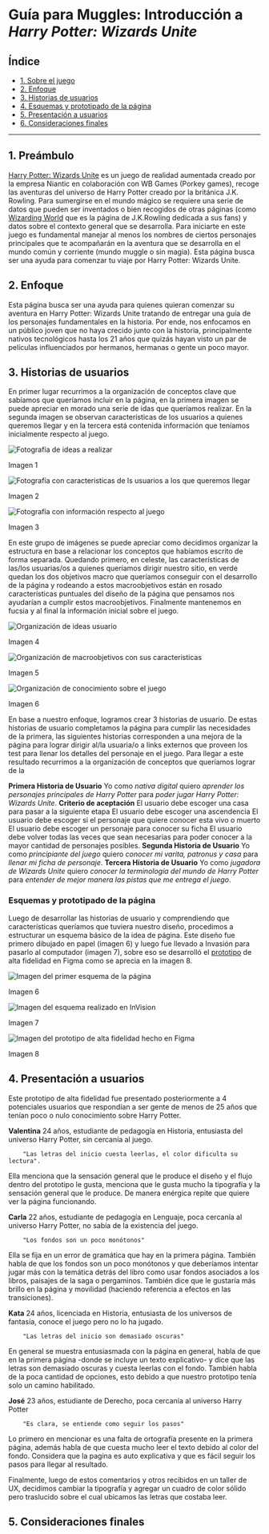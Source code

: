 # Guía para Muggles: Introducción a *Harry Potter: Wizards Unite* 

## Índice

* [1. Sobre el juego](#1-sobre-el-juego)
* [2. Enfoque](#2-enfoque)
* [3. Historias de usuarios](#3-historias-de-usuarios)
* [4. Esquemas y prototipado de la página](#4-esquema-y-prototipado-de-la-pagina)
* [5. Presentación a usuarios](#5-presentacion-a-usuarios)
* [6. Consideraciones finales](#6-consideraciones-finales)

***

## 1. Preámbulo
[Harry Potter: Wizards Unite](https://www.harrypotterwizardsunite.com/es/) es un juego de realidad 
aumentada creado por la empresa Niantic en colaboración con WB Games (Porkey games), recoge las 
aventuras del universo de Harry Potter creado por la británica J.K. Rowling. 
Para sumergirse en el mundo mágico se requiere una serie de datos que pueden ser inventados o bien
recogidos de otras páginas (como [Wizarding World](https://www.wizardingworld.com/) que es la página de J.K.Rowling dedicada a sus fans)
y datos sobre el contexto general que se desarrolla.
Para iniciarte en este juego es fundamental manejar al menos los nombres de ciertos personajes principales
que te acompañarán en la aventura que se desarrolla en el mundo común y corriente (mundo muggle o sin magia).
Esta página busca ser una ayuda para comenzar tu viaje por Harry Potter: Wizards Unite.

## 2. Enfoque

Esta página busca ser una ayuda para quienes quieran comenzar su aventura en Harry Potter: Wizards Unite
tratando de entregar una guía de los personajes fundamentales en la historia.
Por ende, nos enfocamos en un público joven que no haya crecido junto con la historia, principalmente nativos
tecnológicos hasta los 21 años que quizás hayan visto un par de películas influenciados por hermanos, hermanas o 
gente un poco mayor.


## 3. Historias de usuarios

En primer lugar recurrimos a la organización de conceptos clave que sabíamos que queríamos incluir en la página,
en la primera imagen se puede apreciar en morado una serie de idas que queríamos realizar. En la segunda imagen 
se observan características de los usuarios a quienes queremos llegar y en la tercera está contenida información
que teníamos inicialmente respecto al juego.

![Fotografía de ideas a realizar](https://i.imgur.com/orMj8AX.jpg)

Imagen 1


![Fotografía con caracteristicas de ls usuarios a los que queremos llegar](https://i.imgur.com/2lilwKL.jpg)

Imagen 2


![Fotografía con información respecto al juego](https://i.imgur.com/amXEc9g.jpg)

Imagen 3



En este grupo de imágenes se puede apreciar como decidimos organizar la estructura en base a relacionar los conceptos
que habíamos escrito de forma separada. Quedando primero, en celeste, las características de las/los usuarias/os a quienes queríamos
dirigir nuestro sitio, en verde quedan los dos objetivos macro que queríamos conseguir con el desarrollo de la página
y rodeando a estos macroobjetivos están en rosado características puntuales del diseño de la página que pensamos nos 
ayudarían a cumplir estos macroobjetivos. Finalmente mantenemos en fucsia y al final la información inicial sobre el juego.

![Organización de ideas usuario](https://i.imgur.com/s9mn1q9.jpg)

Imagen 4


![Organización de macroobjetivos con sus caracteristicas](https://i.imgur.com/qjVGg5p.jpg)

Imagen 5


![Organización de conocimiento sobre el juego](https://i.imgur.com/ix5R0Oa.jpg)

Imagen 6



En base a nuestro enfoque, logramos crear 3 historias de usuario. De estas historias de usuario completamos
la página para cumplir las necesidades de la primera, las siguientes historias corresponden a una mejora de la 
página para lograr dirigir al/la usuaria/o a links externos que proveen los test para llenar los detalles del 
personaje en el juego.
Para llegar a este resultado recurrimos a la organización de conceptos que queríamos lograr de la

  **Primera Historia de Usuario**
Yo como *nativa digital* quiero *aprender los personajes principales de Harry Potter* para *poder jugar
Harry Potter: Wizards Unite*.
      **Criterio de aceptación**
El usuario debe escoger una casa para pasar a la siguiente etapa
El usuario debe escoger una ascendencia 
El usuario debe escoger si el personaje que quiere conocer esta vivo o muerto
El usuario debe escoger un personaje para conocer su ficha 
El usuario debe volver todas las veces que sean necesarias para poder conocer a la mayor cantidad de personajes posibles.
  **Segunda Historia de Usuario**
Yo como *principiante del juego* quiero *conocer mi varita, patronus y casa* para *llenar mi ficha de personaje*.
  **Tercera Historia de Usuario**
Yo como *jugadora de Wizards Unite* quiero *conocer la terminología del mundo de Harry Potter* para *entender
de mejor manera las pistas que me entrega el juego*.



### Esquemas y prototipado de la página

Luego de desarrollar las historias de usuario y comprendiendo que características queríamos que tuviera nuestro
diseño, procedimos a estructurar un esquema básico de la idea de página. Este diseño fue primero dibujado en papel
(imagen 6) y luego fue llevado a Invasión para pasarlo al computador (imagen 7), sobre eso se desarrolló el [prototipo](https://www.figma.com/proto/POEjUUgCgfa2MaTLh3TzjS/Untitled?node-id=1%3A2&scaling=scale-down)
de alta fidelidad en Figma como se aprecia en la imagen 8. 

![Imagen del primer esquema de la página](https://i.imgur.com/eQvgDxa.jpg)

Imagen 6


![Imagen del esquema realizado en InVision](https://i.imgur.com/1UYhQRN.jpg)

Imagen 7


![Imagen del prototipo de alta fidelidad hecho en Figma](https://i.imgur.com/3LwpahL.jpg)

Imagen 8



## 4. Presentación a usuarios


Este prototipo de alta fidelidad fue presentado posteriormente a 4 potenciales usuarios que respondían a ser gente
de menos de 25 años que tenían poco o nulo conocimiento sobre Harry Potter.
     
**Valentina**
        24 años, estudiante de pedagogía en Historia, entusiasta del universo Harry Potter, sin cercanía al juego.

        "Las letras del inicio cuesta leerlas, el color dificulta su lectura". 

Ella menciona que la sensación general que le produce el diseño y el flujo dentro del prototipo le gusta,
menciona que le gusta mucho la tipografía y la sensación general que le produce. De manera enérgica repite
que quiere ver la página funcionando.

**Carla**
        22 años, estudiante de pedagogía en Lenguaje, poca cercanía al universo Harry Potter, no sabía de la existencia del juego.

        "Los fondos son un poco monótonos"

 Ella se fija en un error de gramática que hay en la primera página. También habla de que los fondos son un poco
monótonos y que deberíamos intentar jugar más con la temática detrás del libro como usar fondos asociados a los
libros, paisajes de la saga o pergaminos. También dice que le gustaría más brillo en la página y movilidad (haciendo referencia a efectos en las transiciones).

**Kata**
        24 años, licenciada en Historia, entusiasta de los universos de fantasía, conoce el juego pero no lo ha jugado.
       
        "Las letras del inicio son demasiado oscuras"
       
  En general se muestra entusiasmada con la página en general, habla de que en la primera página -donde se incluye un
  texto explicativo- y dice que las letras son demasiado oscuras y cuesta leerlas con el fondo. También habla de la
  poca cantidad de opciones, esto debido a que nuestro prototipo tenía solo un camino habilitado.

**José**
        23 años, estudiante de Derecho, poca cercanía al universo Harry Potter

        "Es clara, se entiende como seguir los pasos"

Lo primero en mencionar es una falta de ortografía presente en la primera página, además habla de que cuesta mucho
leer el texto debido al color del fondo. Considera que la pagina es auto explicativa y que es fácil seguir los pasos
para llegar al resultado. 

Finalmente, luego de estos comentarios y otros recibidos en un taller de UX, decidimos cambiar la tipografía y agregar un 
cuadro de color sólido pero traslucido sobre el cual ubicamos las letras que costaba leer.


## 5. Consideraciones finales

